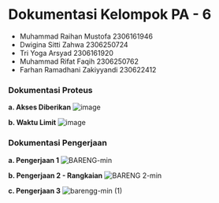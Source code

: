 # Dokumentasi Kelompok PA - 6
- Muhammad Raihan Mustofa 2306161946
- Dwigina Sitti Zahwa 2306250724
- Tri Yoga Arsyad 2306161920
- Muhammad Rifat Faqih 2306250762
- Farhan Ramadhani Zakiyyandi 230622412

### Dokumentasi Proteus
**a. Akses Diberikan**
![image](https://hackmd.io/_uploads/HJsHyQwblg.png)

**b. Waktu Limit**
![image](https://hackmd.io/_uploads/SyvDyQPbxg.png)

### Dokumentasi Pengerjaan
**a. Pengerjaan 1**
![BARENG-min](https://hackmd.io/_uploads/rkHSxmvWxe.jpg)

**b. Pengerjaan 2 - Rangkaian**
![BARENG 2-min](https://hackmd.io/_uploads/BJ1ue7PZee.jpg)

**c. Pengerjaan 3**
![barengg-min (1)](https://hackmd.io/_uploads/HJ8GZ7Dbee.jpg)
